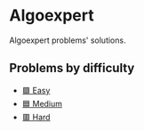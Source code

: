 # Algoexpert

Algoexpert problems' solutions.

## Problems by difficulty

- [🟩 Easy](./easy/)
- [🟦 Medium](./medium/)
- [🟥 Hard](./hard/)